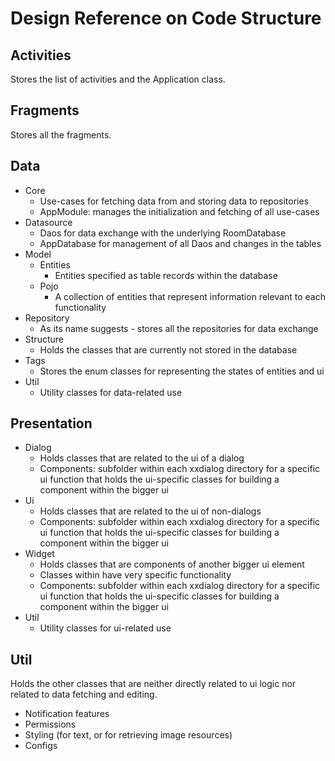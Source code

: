 # Design Reference on Code Structure

## Activities
Stores the list of activities and the Application class.

## Fragments
Stores all the fragments.

## Data
- Core
  - Use-cases for fetching data from and storing data to repositories
  - AppModule: manages the initialization and fetching of all use-cases
- Datasource
  - Daos for data exchange with the underlying RoomDatabase
  - AppDatabase for management of all Daos and changes in the tables
- Model
  - Entities
    - Entities specified as table records within the database
  - Pojo
    - A collection of entities that represent information relevant to each functionality
- Repository
  - As its name suggests - stores all the repositories for data exchange
- Structure
  - Holds the classes that are currently not stored in the database
- Tags
  - Stores the enum classes for representing the states of entities and ui
- Util
  - Utility classes for data-related use

## Presentation
- Dialog
  - Holds classes that are related to the ui of a dialog
  - Components: subfolder within each xxdialog directory for a specific ui function that holds the ui-specific classes for building a component within the bigger ui
- Ui
  - Holds classes that are related to the ui of non-dialogs
  - Components: subfolder within each xxdialog directory for a specific ui function that holds the ui-specific classes for building a component within the bigger ui
- Widget
  - Holds classes that are components of another bigger ui element
  - Classes within have very specific functionality
  - Components: subfolder within each xxdialog directory for a specific ui function that holds the ui-specific classes for building a component within the bigger ui
- Util
  - Utility classes for ui-related use

## Util
Holds the other classes that are neither directly related to ui logic nor related to data fetching and editing.
- Notification features
- Permissions
- Styling (for text, or for retrieving image resources)
- Configs